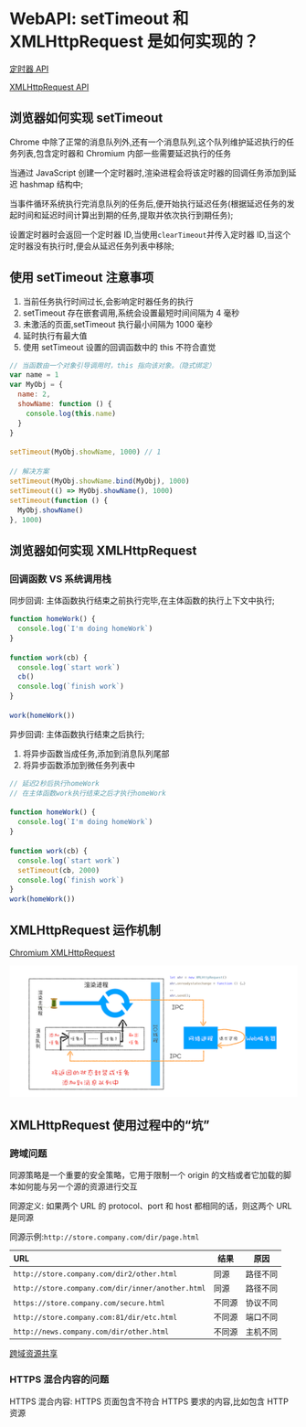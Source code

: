 # WebAPI: setTimeout 和 XMLHttpRequest 是如何实现的？

[定时器 API](https://developer.mozilla.org/zh-CN/docs/Web/API/WindowOrWorkerGlobalScope/setTimeout)

[XMLHttpRequest API](https://developer.mozilla.org/zh-CN/docs/Web/API/XMLHttpRequest)

## 浏览器如何实现 setTimeout

Chrome 中除了正常的消息队列外,还有一个消息队列,这个队列维护延迟执行的任务列表,包含定时器和 Chromium 内部一些需要延迟执行的任务

当通过 JavaScript 创建一个定时器时,渲染进程会将该定时器的回调任务添加到延迟 hashmap 结构中;

当事件循环系统执行完消息队列的任务后,便开始执行延迟任务(根据延迟任务的发起时间和延迟时间计算出到期的任务,提取并依次执行到期任务);

设置定时器时会返回一个定时器 ID,当使用`clearTimeout`并传入定时器 ID,当这个定时器没有执行时,便会从延迟任务列表中移除;

## 使用 setTimeout 注意事项

1. 当前任务执行时间过长,会影响定时器任务的执行
2. setTimeout 存在嵌套调用,系统会设置最短时间间隔为 4 毫秒
3. 未激活的页面,setTimeout 执行最小间隔为 1000 毫秒
4. 延时执行有最大值
5. 使用 setTimeout 设置的回调函数中的 this 不符合直觉

```js
// 当函数由一个对象引导调用时，this 指向该对象。（隐式绑定）
var name = 1
var MyObj = {
  name: 2,
  showName: function () {
    console.log(this.name)
  }
}

setTimeout(MyObj.showName, 1000) // 1

// 解决方案
setTimeout(MyObj.showName.bind(MyObj), 1000)
setTimeout(() => MyObj.showName(), 1000)
setTimeout(function () {
  MyObj.showName()
}, 1000)
```

## 浏览器如何实现 XMLHttpRequest

### 回调函数 VS 系统调用栈

同步回调: 主体函数执行结束之前执行完毕,在主体函数的执行上下文中执行;

```js
function homeWork() {
  console.log(`I'm doing homeWork`)
}

function work(cb) {
  console.log(`start work`)
  cb()
  console.log(`finish work`)
}

work(homeWork())
```

异步回调: 主体函数执行结束之后执行;

1. 将异步函数当成任务,添加到消息队列尾部
2. 将异步函数添加到微任务列表中

```js
// 延迟2秒后执行homeWork
// 在主体函数work执行结束之后才执行homeWork

function homeWork() {
  console.log(`I'm doing homeWork`)
}

function work(cb) {
  console.log(`start work`)
  setTimeout(cb, 2000)
  console.log(`finish work`)
}
work(homeWork())
```

## XMLHttpRequest 运作机制

[Chromium XMLHttpRequest](https://chromium.googlesource.com/chromium/src/+/refs/heads/main/third_party/blink/renderer/core/xmlhttprequest)

![XMLHttpRequest 运作机制](../images/04/XMLHttpRequest.png)

## XMLHttpRequest 使用过程中的“坑”

### 跨域问题

同源策略是一个重要的安全策略，它用于限制一个 origin 的文档或者它加载的脚本如何能与另一个源的资源进行交互

同源定义: 如果两个 URL 的 protocol、port 和 host 都相同的话，则这两个 URL 是同源

同源示例:`http://store.company.com/dir/page.html`

| URL                                               | 结果   | 原因     |
| :------------------------------------------------ | ------ | -------- |
| `http://store.company.com/dir2/other.html`        | 同源   | 路径不同 |
| `http://store.company.com/dir/inner/another.html` | 同源   | 路径不同 |
| `https://store.company.com/secure.html`           | 不同源 | 协议不同 |
| `http://store.company.com:81/dir/etc.html`        | 不同源 | 端口不同 |
| `http://news.company.com/dir/other.html`          | 不同源 | 主机不同 |

[跨域资源共享](https://developer.mozilla.org/zh-CN/docs/Web/HTTP/CORS)

### HTTPS 混合内容的问题

HTTPS 混合内容: HTTPS 页面包含不符合 HTTPS 要求的内容,比如包含 HTTP 资源
